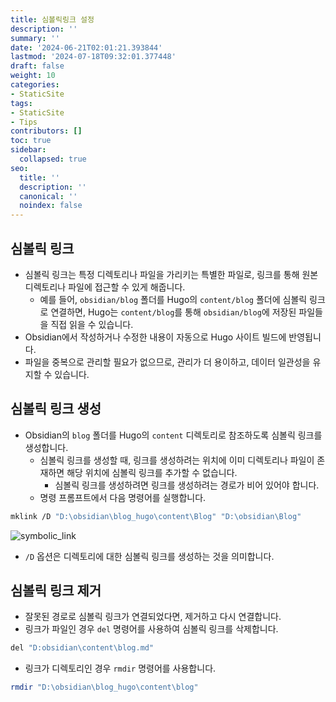 ```yaml
---
title: 심볼릭링크 설정
description: ''
summary: ''
date: '2024-06-21T02:01:21.393844'
lastmod: '2024-07-18T09:32:01.377448'
draft: false
weight: 10
categories:
- StaticSite
tags:
- StaticSite
- Tips
contributors: []
toc: true
sidebar:
  collapsed: true
seo:
  title: ''
  description: ''
  canonical: ''
  noindex: false
---
```


## 심볼릭 링크

- 심볼릭 링크는 특정 디렉토리나 파일을 가리키는 특별한 파일로, 링크를 통해 원본 디렉토리나 파일에 접근할 수 있게 해줍니다.
	- 예를 들어, `obsidian/blog` 폴더를 Hugo의 `content/blog` 폴더에 심볼릭 링크로 연결하면, Hugo는 `content/blog`를 통해 `obsidian/blog`에 저장된 파일들을 직접 읽을 수 있습니다.
- Obsidian에서 작성하거나 수정한 내용이 자동으로 Hugo 사이트 빌드에 반영됩니다.
- 파일을 중복으로 관리할 필요가 없으므로, 관리가 더 용이하고, 데이터 일관성을 유지할 수 있습니다.

## 심볼릭 링크 생성

- Obsidian의 `blog` 폴더를 Hugo의 `content` 디렉토리로 참조하도록 심볼릭 링크를 생성합니다.
	- 심볼릭 링크를 생성할 때, 링크를 생성하려는 위치에 이미 디렉토리나 파일이 존재하면 해당 위치에 심볼릭 링크를 추가할 수 없습니다.
		- 심볼릭 링크를 생성하려면 링크를 생성하려는 경로가 비어 있어야 합니다.
	- 명령 프롬프트에서 다음 명령어를 실행합니다.

```sh
mklink /D "D:\obsidian\blog_hugo\content\Blog" "D:\obsidian\Blog"
```

![symbolic_link](/Resources/symbolic_link.png)

- `/D` 옵션은 디렉토리에 대한 심볼릭 링크를 생성하는 것을 의미합니다.

## 심볼릭 링크 제거

- 잘못된 경로로 심볼릭 링크가 연결되었다면, 제거하고 다시 연결합니다.
- 링크가 파일인 경우 `del` 명령어를 사용하여 심볼릭 링크를 삭제합니다.

```sh
del "D:obsidian\content\blog.md"
```

- 링크가 디렉토리인 경우 `rmdir` 명령어를 사용합니다.

```sh
rmdir "D:\obsidian\blog_hugo\content\blog"
```
